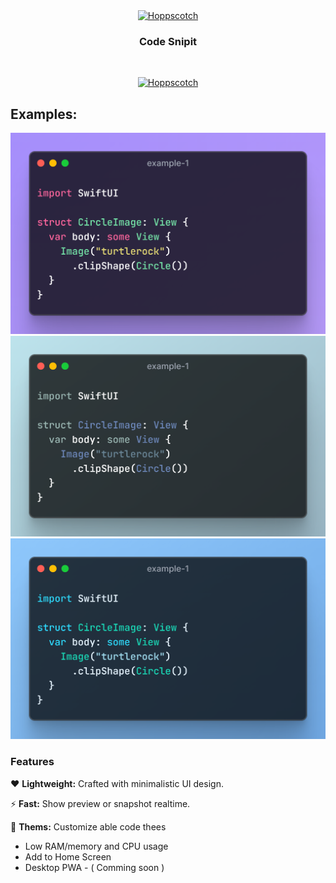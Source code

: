 <div align="center">
  <a href="https://codesnapshot.vercel.app">
    <img
      src='https://github.com/robindev2007/CodeSnapshot/blob/main/public/android-chrome-512x512.png?raw=true'
      alt="Hoppscotch"
      height="120"
    />
  </a>
  <h3>
    <b>
     Code Snipit
    </b>
  </h3>
  <br />
  <p>
    <a href="https://codesnipit.vercel.app">
      <picture>
        <source media="(prefers-color-scheme: dark)" srcset="./images/banner.png">
        <source media="(prefers-color-scheme: light)" srcset="./images/banner.png">
        <img alt="Hoppscotch" src="./images/banner1">
      </picture>
    </a>
  </p>

</div>

## Examples:

  <img src='images/example-1.png' >
  <img src='images/example-2.png'>
  <img src='images/example-3.png'>

### **Features**

❤️ **Lightweight:** Crafted with minimalistic UI design.

⚡️ **Fast:** Show preview or snapshot realtime.

🌈 **Thems:** Customize able code thees

- Low RAM/memory and CPU usage
- Add to Home Screen
- Desktop PWA - ( Comming soon )
